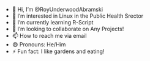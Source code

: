 - 👋 Hi, I’m @RoyUnderwoodAbramski
- 👀 I’m interested in Linux in the Public Health Srector
- 🌱 I’m currently learning R-Script
- 💞️ I’m looking to collaborate on Any Projects!
- 📫 How to reach me via email
- 😄 Pronouns: He/Him
- ⚡ Fun fact: I like gardens and eating!

<!---
RoyUnderwoodAbramski/RoyUnderwoodAbramski is a ✨ special ✨ repository because its `README.md` (this file) appears on your GitHub profile.
You can click the Preview link to take a look at your changes.
--->
